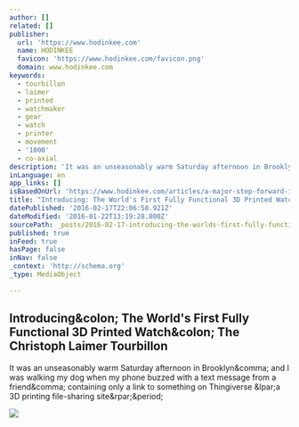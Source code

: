 ```yaml
---
author: []
related: []
publisher:
  url: 'https://www.hodinkee.com'
  name: HODINKEE
  favicon: 'https://www.hodinkee.com/favicon.png'
  domain: www.hodinkee.com
keywords:
  - tourbillon
  - laimer
  - printed
  - watchmaker
  - gear
  - watch
  - printer
  - movement
  - '1000'
  - co-axial
description: 'It was an unseasonably warm Saturday afternoon in Brooklyn, and I was walking my dog when my phone buzzed with a text message from a friend, containing only a link to something on Thingiverse (a 3D printing file-sharing site).'
inLanguage: en
app_links: []
isBasedOnUrl: 'https://www.hodinkee.com/articles/a-major-step-forward-in-horological-additive-manufacturing-christoph-laimers-3d-printed-tourbillon?utm_source=hackernewsletter&utm_medium=email&utm_term=fun'
title: "Introducing: The World's First Fully Functional 3D Printed Watch: The Christoph Laimer Tourbillon"
datePublished: '2016-02-17T22:06:58.921Z'
dateModified: '2016-01-22T13:19:28.800Z'
sourcePath: _posts/2016-02-17-introducing-the-worlds-first-fully-functional-3d-printed-w.md
published: true
inFeed: true
hasPage: false
inNav: false
_context: 'http://schema.org'
_type: MediaObject

---
```

<article style=""><h1>Introducing&amp;colon; The World's First Fully Functional 3D Printed Watch&amp;colon; The Christoph Laimer Tourbillon</h1><p>It was an unseasonably warm Saturday afternoon in Brooklyn&amp;comma; and I was walking my dog when my phone buzzed with a text message from a friend&amp;comma; containing only a link to something on Thingiverse &amp;lpar;a 3D printing file-sharing site&amp;rpar;&amp;period;</p><img src="https://hodinkee-2.imgix.net/uploads/hero_image/e00a6d7f5e3791910b1ecd112a958f78?ixlib=rails-0.3.0&amp;w=1000&amp;s=faf47ab36c45dec34ec0a2cfac5cc31d" /></article>